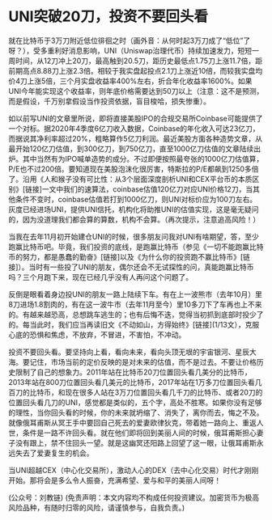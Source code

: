 # UNI突破20刀，投资不要回头看

就在比特币于3万刀附近低位徘徊之时（画外音：从何时起3万刀成了“低位”了呀？），受多重利好消息影响，UNI（Uniswap治理代币）持续加速发力，短短一周时间，从12刀冲上20刀，最高触到20.5刀，距历史最低点1.75刀上涨11.7倍，距前期高点8.88刀上涨2.3倍。相较于我实盘起投点2.1刀上涨近10倍，而较我实盘均价4刀上涨5倍，三个月实盘收益率400%左右，折合年化收益率1600%。如果UNI今年能实现这个收益率，则年底价格需要达到50刀以上（注意：这不是预测，而是假设，千万别拿假设当作投资依据，盲目梭哈，损失惨重）。

如以前写UNI的文章里所说，即将直接美股IPO的合规交易所Coinbase可能提供了一个对标。据2020年4季度6亿刀收入数据，Coinbase的年化收入可达23亿刀，而据说其净利率超过20%，粗略算作5亿刀利润。最近美股方面各种造势文章，从最开始120亿刀估值，到300亿刀，到750亿刀，直至1000亿刀估值的文章陆续出炉。其中当然有为IPO喊单造势的成分。不过即便按照最夸张的1000亿刀估值算，P/E也不过200倍。要知道现在美股泡沫化很厉害，特斯拉的P/E都飙到1250多倍了。沿用《人和猴子没有可比性：从3个层面深度剖析UNI和CEX平台币的本质区别》\[链接\]一文中我们的速算法，coinbase估值120亿刀对应UNI价格12刀，当其他条件不变时，coinbase估值若打到1000亿刀，则UNI对标价应为100刀左右。灰度已经进场UNI，提供UNI信托，机构化将助推UNI的估值实现，这是毫无疑问的，因为没道理我们都会算的算数，机构不会算。（再次提示，注意追高风险！​）

当我在去年11月初开始建仓UNI的时候，很多朋友问我对UNI有啥期望，答，至少跑赢比特币吧。毕竟，我们投资的底线，是跑赢比特币（参见《一切不能跑赢比特币的努力，都是愚蠢的勤奋》\[链接\]以及《为什么你的投资跑不赢比特币》\[链接\]）。当时有一些投了UNI的朋友，偶尔还会不无试探性的问，真能跑赢比特币吗？三个月跑下来，现在已经几乎没有人再问这个问题了。

反倒是眼看着身边投UNI的朋友一路上陆续下车。有在上一波熊市（去年10月）里8刀进场1.8割肉的，有在这一波牛市（去年11月至今）里10多刀下了车再也上不来的。有越来越恐高，总想跳车逃生的；也有后悔不迭，觉得当初抓到底部时投少了的。每当此时，我们应当再读旧文《不动如山，方得始终》\[链接\]\(1/13文），克服心底的恐惧和焦虑，不放弃，不冒进，不害怕，不冲动。

投资不要回头看。要坚持向上看，看向未来，看向头顶无垠的宇宙银河、星辰大海。要记住，市场当前的定价反映的是对未来的估值，而不是过去。不要让价格历史限制了自己的想象力。2011年站在比特币20刀位置回头看几美分的比特币，2013年站在800刀位置回头看几美元的比特币，2017年站在1万多刀位置回头看几百刀的比特币，和现在很多人站在3万刀位置回头看几千刀的比特币、或者20刀的位置回头看几刀的UNI，感觉都是类似的，五个字，高处不胜寒。如果你没有足够的理性，当你回头看的时候，你的未来就坍缩了、消失了，离你而去，悔之不及。就像俄耳甫斯从冥王手中要回自己死去的爱妻欧律狄克，带着她一路向上、重返人世，条件是一路不许回头看。就在他们即将回到美丽人间的时候，俄耳甫斯担心妻子没有跟上，禁不住回头一望。就是这幽冥还阳路上回望了这一眼，让俄耳甫斯永远失去了爱妻复生的机会。

当UNI超越CEX（中心化交易所），激动人心的DEX（去中心化交易）时代才刚刚开始。那将会是多么令人振奋，充满希望、爱与和平的美丽人间呀！

\(公众号：刘教链\)  \(免责声明：本文内容均不构成任何投资建议。加密货币为极高风险品种，有随时归零的风险，请谨慎参与，自我负责。\)

